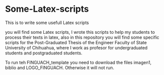 # Some-Latex-scripts
This is to write some usefull Latex scripts 

you will find some Latex scripts, I wrote this scripts to help my students to process their texts in latex, also in this 
repository you will find some specific scripts for the Post-Graduated Thesis of the Engineer Faculty of State University
of Chihuahua, where I work as profesor for undergraduated students and postgraduated students. 

To run teh FINGUACH_template you need to download the files imagen1, biblio and LOGO_FINGUACH. Otherwise it will not run.
